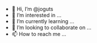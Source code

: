 - 👋 Hi, I’m @joguts
- 👀 I’m interested in ...
- 🌱 I’m currently learning ...
- 💞️ I’m looking to collaborate on ...
- 📫 How to reach me ...

<!---
joguts/joguts is a ✨ special ✨ repository because its `README.md` (this file) appears on your GitHub profile.
You can click the Preview link to take a look at your changes.
--->
